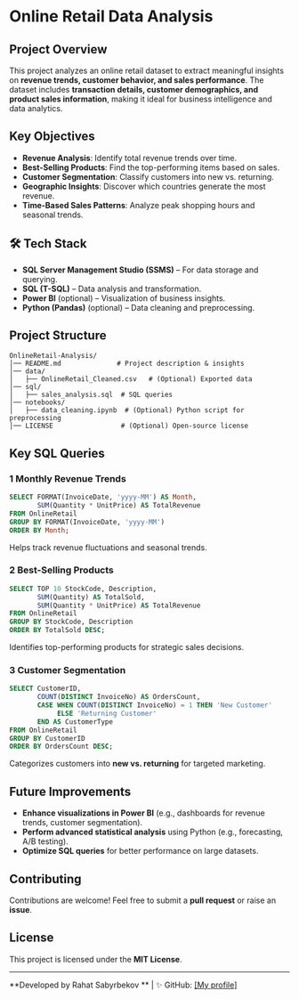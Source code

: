# Online Retail Data Analysis

##  Project Overview
This project analyzes an online retail dataset to extract meaningful insights on **revenue trends, customer behavior, and sales performance**. The dataset includes **transaction details, customer demographics, and product sales information**, making it ideal for business intelligence and data analytics.

##  Key Objectives
- **Revenue Analysis**: Identify total revenue trends over time.
- **Best-Selling Products**: Find the top-performing items based on sales.
- **Customer Segmentation**: Classify customers into new vs. returning.
- **Geographic Insights**: Discover which countries generate the most revenue.
- **Time-Based Sales Patterns**: Analyze peak shopping hours and seasonal trends.

## 🛠️ Tech Stack
- **SQL Server Management Studio (SSMS)** – For data storage and querying.
- **SQL (T-SQL)** – Data analysis and transformation.
- **Power BI** (optional) – Visualization of business insights.
- **Python (Pandas)** (optional) – Data cleaning and preprocessing.

##  Project Structure
```
OnlineRetail-Analysis/
│── README.md              # Project description & insights
│── data/
│   ├── OnlineRetail_Cleaned.csv   # (Optional) Exported data
│── sql/
│   ├── sales_analysis.sql  # SQL queries
│── notebooks/
│   ├── data_cleaning.ipynb  # (Optional) Python script for preprocessing
│── LICENSE                 # (Optional) Open-source license
```

##  Key SQL Queries
### **1️ Monthly Revenue Trends**
```sql
SELECT FORMAT(InvoiceDate, 'yyyy-MM') AS Month,
       SUM(Quantity * UnitPrice) AS TotalRevenue
FROM OnlineRetail
GROUP BY FORMAT(InvoiceDate, 'yyyy-MM')
ORDER BY Month;
```
 Helps track revenue fluctuations and seasonal trends.

### **2️ Best-Selling Products**
```sql
SELECT TOP 10 StockCode, Description,
       SUM(Quantity) AS TotalSold,
       SUM(Quantity * UnitPrice) AS TotalRevenue
FROM OnlineRetail
GROUP BY StockCode, Description
ORDER BY TotalSold DESC;
```
 Identifies top-performing products for strategic sales decisions.

### **3️ Customer Segmentation**
```sql
SELECT CustomerID,
       COUNT(DISTINCT InvoiceNo) AS OrdersCount,
       CASE WHEN COUNT(DISTINCT InvoiceNo) = 1 THEN 'New Customer'
            ELSE 'Returning Customer'
       END AS CustomerType
FROM OnlineRetail
GROUP BY CustomerID
ORDER BY OrdersCount DESC;
```
 Categorizes customers into **new vs. returning** for targeted marketing.

##  Future Improvements
- **Enhance visualizations in Power BI** (e.g., dashboards for revenue trends, customer segmentation).
- **Perform advanced statistical analysis** using Python (e.g., forecasting, A/B testing).
- **Optimize SQL queries** for better performance on large datasets.

##  Contributing
Contributions are welcome! Feel free to submit a **pull request** or raise an **issue**.

##  License
This project is licensed under the **MIT License**.

---
 **Developed by Rahat Sabyrbekov ** | ✨ GitHub: [[My profile]](https://github.com/vict910)

